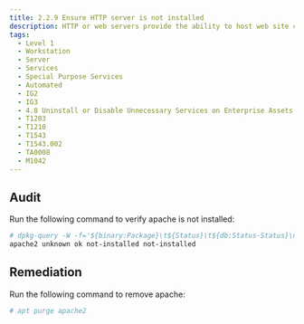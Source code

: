 ```yaml
---
title: 2.2.9 Ensure HTTP server is not installed
description: HTTP or web servers provide the ability to host web site content.
tags:
  - Level 1
  - Workstation
  - Server
  - Services
  - Special Purpose Services
  - Automated
  - IG2
  - IG3
  - 4.8 Uninstall or Disable Unnecessary Services on Enterprise Assets and Software
  - T1203
  - T1210
  - T1543
  - T1543.002
  - TA0008
  - M1042
---
```


## Audit
Run the following command to verify apache is not installed:
```bash
# dpkg-query -W -f='${binary:Package}\t${Status}\t${db:Status-Status}\n' apache2
apache2 unknown ok not-installed not-installed
```

## Remediation
Run the following command to remove apache:
```bash
# apt purge apache2
```
